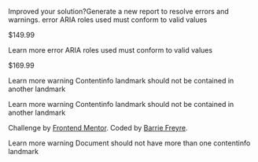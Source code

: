 Improved your solution?Generate a new report to resolve errors and warnings.
error
ARIA roles used must conform to valid values

<span class="card__price--current" role="price">$149.99</span>

Learn more
error
ARIA roles used must conform to valid values

<span class="card__price--former" role="price" aria-label="was price">$169.99</span>

Learn more
warning
Contentinfo landmark should not be contained in another landmark

<section class="card__body flex-column" role="contentinfo">

Learn more
warning
Contentinfo landmark should not be contained in another landmark

<div class="attribution" role="contentinfo">
        Challenge by
        <a href="https://www.frontendmentor.io?ref=challenge" target="_blank">Frontend Mentor</a>. Coded by <a href="#">Barrie Freyre</a>.
      </div>

Learn more
warning
Document should not have more than one contentinfo landmark

<section class="card__body flex-column" role="contentinfo">